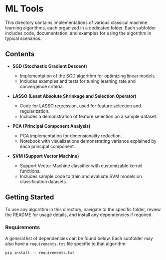 # ML Tools

This directory contains implementations of various classical machine learning algorithms, each organized in a dedicated folder. Each subfolder includes code, documentation, and examples for using the algorithm in typical scenarios.

## Contents

- **SGD (Stochastic Gradient Descent)**
  - Implementation of the SGD algorithm for optimizing linear models.
  - Includes examples and tests for tuning learning rate and convergence criteria.
  
- **LASSO (Least Absolute Shrinkage and Selection Operator)**
  - Code for LASSO regression, used for feature selection and regularization.
  - Includes a demonstration of feature selection on a sample dataset.

- **PCA (Principal Component Analysis)**
  - PCA implementation for dimensionality reduction.
  - Notebook with visualizations demonstrating variance explained by each principal component.

- **SVM (Support Vector Machine)**
  - Support Vector Machine classifier with customizable kernel functions.
  - Includes sample code to train and evaluate SVM models on classification datasets.

## Getting Started

To use any algorithm in this directory, navigate to the specific folder, review the README for usage details, and install any dependencies if required.

### Requirements

A general list of dependencies can be found below. Each subfolder may also have a `requirements.txt` file specific to that algorithm.
```bash
pip install -r requirements.txt